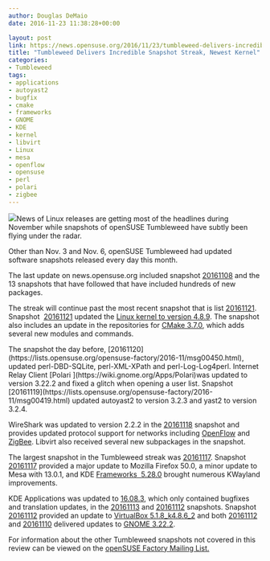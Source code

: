 ```yaml
---
author: Douglas DeMaio
date: 2016-11-23 11:38:28+00:00

layout: post
link: https://news.opensuse.org/2016/11/23/tumbleweed-delivers-incredible-snapshot-streak-newest-kernel/
title: "Tumbleweed Delivers Incredible Snapshot Streak, Newest Kernel"
categories:
- Tumbleweed
tags:
- applications
- autoyast2
- bugfix
- cmake
- frameworks
- GNOME
- KDE
- kernel
- libvirt
- Linux
- mesa
- openflow
- opensuse
- perl
- polari
- zigbee
---
```

![](http://i.imgur.com/POgU9ks.png)News of Linux releases are getting most of the headlines during November while snapshots of openSUSE Tumbleweed have subtly been flying under the radar.

Other than Nov. 3 and Nov. 6, openSUSE Tumbleweed had updated software snapshots released every day this month.

The last update on news.opensuse.org included snapshot [20161108](https://lists.opensuse.org/opensuse-factory/2016-11/msg00161.html) and the 13 snapshots that have followed that have included hundreds of new packages.

The streak will continue past the most recent snapshot that is list [20161121](https://lists.opensuse.org/opensuse-factory/2016-11/msg00460.html). Snapshot  [20161121](https://lists.opensuse.org/opensuse-factory/2016-11/msg00460.html) updated the [Linux kernel to version 4.8.9](https://www.kernel.org/). The snapshot also includes an update in the repositories for [CMake 3.7.0](https://cmake.org/cmake/help/v3.7/release/3.7.html), which adds several new modules and commands.

<!-- more -->The snapshot the day before, [20161120](https://lists.opensuse.org/opensuse-factory/2016-11/msg00450.html), updated perl-DBD-SQLite, perl-XML-XPath and perl-Log-Log4perl. Internet Relay Client [Polari ](https://wiki.gnome.org/Apps/Polari)was updated to version 3.22.2 and fixed a glitch when opening a user list. Snapshot [20161119](https://lists.opensuse.org/opensuse-factory/2016-11/msg00419.html) updated autoyast2 to version 3.2.3 and yast2 to version 3.2.4.

WireShark was updated to version 2.2.2 in the [20161118](https://lists.opensuse.org/opensuse-factory/2016-11/msg00413.html) snapshot and provides updated protocol support for networks including [OpenFlow](https://www.opennetworking.org/sdn-resources/openflow) and [ZigBee](http://www.zigbee.org/). Libvirt also received several new subpackages in the snapshot.

The largest snapshot in the Tumbleweed streak was [20161117](https://lists.opensuse.org/opensuse-factory/2016-11/msg00410.html). Snapshot [20161117](https://lists.opensuse.org/opensuse-factory/2016-11/msg00410.html) provided a major update to Mozilla Firefox 50.0, a minor update to Mesa with 13.0.1, and KDE [Frameworks  5.28.0](https://www.kde.org/announcements/kde-frameworks-5.28.0.php) brought numerous KWayland improvements.

KDE Applications was updated to [16.08.3](https://www.kde.org/announcements/announce-applications-16.08.3.php), which only contained bugfixes and translation updates, in the [20161113](https://lists.opensuse.org/opensuse-factory/2016-11/msg00315.html) and [20161112](https://lists.opensuse.org/opensuse-factory/2016-11/msg00272.html) snapshots. Snapshot [20161112](https://lists.opensuse.org/opensuse-factory/2016-11/msg00272.html) provided an update to [VirtualBox 5.1.8_k4.8.6_2](https://www.virtualbox.org/wiki/Changelog) and both [20161112](https://lists.opensuse.org/opensuse-factory/2016-11/msg00272.html) and [20161110](https://lists.opensuse.org/opensuse-factory/2016-11/msg00233.html) delivered updates to [GNOME 3.22.2](https://wiki.gnome.org/ThreePointTwentythree).

For information about the other Tumbleweed snapshots not covered in this review can be viewed on the [openSUSE Factory Mailing List.](https://lists.opensuse.org/opensuse-factory/)		

